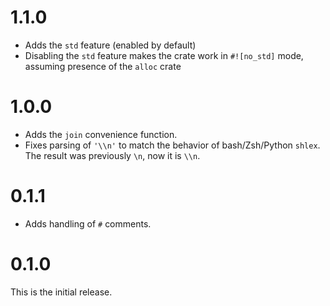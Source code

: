 # 1.1.0

* Adds the `std` feature (enabled by default)
* Disabling the `std` feature makes the crate work in `#![no_std]` mode, assuming presence of the `alloc` crate

# 1.0.0

* Adds the `join` convenience function.
* Fixes parsing of `'\\n'` to match the behavior of bash/Zsh/Python `shlex`. The result was previously `\n`, now it is `\\n`.

# 0.1.1

* Adds handling of `#` comments.

# 0.1.0

This is the initial release.
